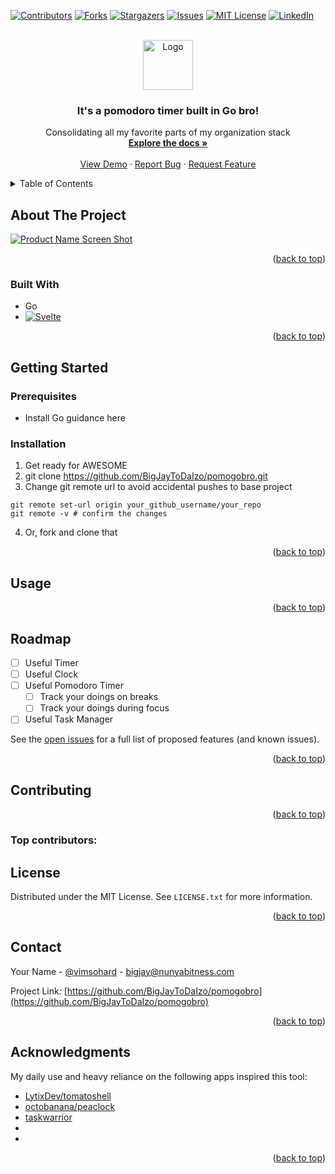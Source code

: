 <!-- Improved compatibility of back to top link: See: https://github.com/othneildrew/Best-README-Template/pull/73 -->
<a id="readme-top"></a>
<!--
*** Thanks for checking out the Best-README-Template. If you have a suggestion
*** that would make this better, please fork the repo and create a pull request
*** or simply open an issue with the tag "enhancement".
*** Don't forget to give the project a star!
*** Thanks again! Now go create something AMAZING! :D
-->



<!-- PROJECT SHIELDS -->
<!--
*** I'm using markdown "reference style" links for readability.
*** Reference links are enclosed in brackets [ ] instead of parentheses ( ).
*** See the bottom of this document for the declaration of the reference variables
*** for contributors-url, forks-url, etc. This is an optional, concise syntax you may use.
*** https://www.markdownguide.org/basic-syntax/#reference-style-links
-->
[![Contributors][contributors-shield]][contributors-url]
[![Forks][forks-shield]][forks-url]
[![Stargazers][stars-shield]][stars-url]
[![Issues][issues-shield]][issues-url]
[![MIT License][license-shield]][license-url]
[![LinkedIn][linkedin-shield]][linkedin-url]



<!-- PROJECT LOGO -->
<br />
<div align="center">
  <a href="https://github.com/BigJayToDaIzo/pomogobro">
    <img src="images/logo.png" alt="Logo" width="80" height="80">
  </a>

<h3 align="center">It's a pomodoro timer built in Go bro!</h3>

  <p align="center">
    Consolidating all my favorite parts of my organization stack
    <br />
    <a href="https://github.com/BigJayToDaIzo/pomogobro"><strong>Explore the docs »</strong></a>
    <br />
    <br />
    <a href="https://github.com/BigJayToDaIzo/pomogobro">View Demo</a>
    ·
    <a href="https://github.com/BigJayToDaIzo/pomogobro/issues/new?labels=bug&template=bug-report---.md">Report Bug</a>
    ·
    <a href="https://github.com/BigJayToDaIzo/pomogobro/issues/new?labels=enhancement&template=feature-request---.md">Request Feature</a>
  </p>
</div>



<!-- TABLE OF CONTENTS -->
<details>
  <summary>Table of Contents</summary>
  <ol>
    <li>
      <a href="#about-the-project">About The Project</a>
      <ul>
        <li><a href="#built-with">Built With</a></li>
      </ul>
    </li>
    <li>
      <a href="#getting-started">Getting Started</a>
      <ul>
        <li><a href="#prerequisites">Prerequisites</a></li>
        <li><a href="#installation">Installation</a></li>
      </ul>
    </li>
    <li><a href="#usage">Usage</a></li>
    <li><a href="#roadmap">Roadmap</a></li>
    <li><a href="#contributing">Contributing</a></li>
    <li><a href="#license">License</a></li>
    <li><a href="#contact">Contact</a></li>
    <li><a href="#acknowledgments">Acknowledgments</a></li>
  </ol>
</details>



<!-- ABOUT THE PROJECT -->
## About The Project

[![Product Name Screen Shot][product-screenshot]](https://example.com)

<p align="right">(<a href="#readme-top">back to top</a>)</p>



### Built With

* Go
* [![Svelte][Svelte.dev]][Svelte-url]

<p align="right">(<a href="#readme-top">back to top</a>)</p>



<!-- GETTING STARTED -->
## Getting Started

<!-- This is an example of how you may give instructions on setting up your project locally. -->
<!-- To get a local copy up and running follow these simple example steps. -->

### Prerequisites

* Install Go guidance here

### Installation

1. Get ready for AWESOME
2. git clone https://github.com/BigJayToDaIzo/pomogobro.git
3. Change git remote url to avoid accidental pushes to base project
```
git remote set-url origin your_github_username/your_repo
git remote -v # confirm the changes
```
4. Or, fork and clone that

<p align="right">(<a href="#readme-top">back to top</a>)</p>



<!-- USAGE EXAMPLES -->
## Usage

<!-- Use this space to show useful examples of how a project can be used. Additional screenshots, code examples and demos work well in this space. You may also link to more resources. -->
<!---->
<!-- _For more examples, please refer to the [Documentation](https://example.com)_ -->

<p align="right">(<a href="#readme-top">back to top</a>)</p>



<!-- ROADMAP -->
## Roadmap

- [ ] Useful Timer
- [ ] Useful Clock
- [ ] Useful Pomodoro Timer
    - [ ] Track your doings on breaks
    - [ ] Track your doings during focus
- [ ] Useful Task Manager

See the [open issues](https://github.com/BigJayToDaIzo/pomogobro/issues) for a full list of proposed features (and known issues).

<p align="right">(<a href="#readme-top">back to top</a>)</p>



<!-- CONTRIBUTING -->
## Contributing
<!-- Contributions unlikely but just incase  -->

<!-- Contributions are what make the open source community such an amazing place to learn, inspire, and create. Any contributions you make are **greatly appreciated**. -->
<!---->
<!-- If you have a suggestion that would make this better, please fork the repo and create a pull request. You can also simply open an issue with the tag "enhancement". -->
<!-- Don't forget to give the project a star! Thanks again! -->
<!---->
<!-- 1. Fork the Project -->
<!-- 2. Create your Feature Branch (`git checkout -b feature/AmazingFeature`) -->
<!-- 3. Commit your Changes (`git commit -m 'Add some AmazingFeature'`) -->
<!-- 4. Push to the Branch (`git push origin feature/AmazingFeature`) -->
<!-- 5. Open a Pull Request -->

<p align="right">(<a href="#readme-top">back to top</a>)</p>

### Top contributors:



<!-- LICENSE -->
## License

Distributed under the MIT License. See `LICENSE.txt` for more information.

<p align="right">(<a href="#readme-top">back to top</a>)</p>



<!-- CONTACT -->
## Contact

Your Name - [@vimsohard](https://twitter.com/vimsohard) - bigjay@nunyabitness.com

Project Link: [https://github.com/BigJayToDaIzo/pomogobro](https://github.com/BigJayToDaIzo/pomogobro)

<p align="right">(<a href="#readme-top">back to top</a>)</p>



<!-- ACKNOWLEDGMENTS -->
## Acknowledgments
My daily use and heavy reliance on the following apps inspired this tool:

* [LytixDev/tomatoshell](https://github.com/LytixDev/tomatoshell)
* [octobanana/peaclock](https://github.com/octobanana/peaclock)
* [taskwarrior](https://taskwarrior.org)
* []()
* []()

<p align="right">(<a href="#readme-top">back to top</a>)</p>



<!-- MARKDOWN LINKS & IMAGES -->
<!-- https://www.markdownguide.org/basic-syntax/#reference-style-links -->
[contributors-shield]: https://img.shields.io/github/contributors/BigJayToDaIzo/pomogobro.svg?style=for-the-badge
[contributors-url]: https://github.com/BigJayToDaIzo/pomogobro/graphs/contributors
[forks-shield]: https://img.shields.io/github/forks/BigJayToDaIzo/pomogobro.svg?style=for-the-badge
[forks-url]: https://github.com/BigJayToDaIzo/pomogobro/network/members
[stars-shield]: https://img.shields.io/github/stars/BigJayToDaIzo/pomogobro.svg?style=for-the-badge
[stars-url]: https://github.com/BigJayToDaIzo/pomogobro/stargazers
[issues-shield]: https://img.shields.io/github/issues/BigJayToDaIzo/pomogobro.svg?style=for-the-badge
[issues-url]: https://github.com/BigJayToDaIzo/pomogobro/issues
[license-shield]: https://img.shields.io/github/license/BigJayToDaIzo/pomogobro.svg?style=for-the-badge
[license-url]: https://github.com/BigJayToDaIzo/pomogobro/blob/master/LICENSE.txt
[linkedin-shield]: https://img.shields.io/badge/-LinkedIn-black.svg?style=for-the-badge&logo=linkedin&colorB=555
[linkedin-url]: https://linkedin.com/in/nunyabitness
[product-screenshot]: images/screenshot.png
[Next.js]: https://img.shields.io/badge/next.js-000000?style=for-the-badge&logo=nextdotjs&logoColor=white
[Next-url]: https://nextjs.org/
[React.js]: https://img.shields.io/badge/React-20232A?style=for-the-badge&logo=react&logoColor=61DAFB
[React-url]: https://reactjs.org/
[Vue.js]: https://img.shields.io/badge/Vue.js-35495E?style=for-the-badge&logo=vuedotjs&logoColor=4FC08D
[Vue-url]: https://vuejs.org/
[Angular.io]: https://img.shields.io/badge/Angular-DD0031?style=for-the-badge&logo=angular&logoColor=white
[Angular-url]: https://angular.io/
[Svelte.dev]: https://img.shields.io/badge/Svelte-4A4A55?style=for-the-badge&logo=svelte&logoColor=FF3E00
[Svelte-url]: https://svelte.dev/
[Laravel.com]: https://img.shields.io/badge/Laravel-FF2D20?style=for-the-badge&logo=laravel&logoColor=white
[Laravel-url]: https://laravel.com
[Bootstrap.com]: https://img.shields.io/badge/Bootstrap-563D7C?style=for-the-badge&logo=bootstrap&logoColor=white
[Bootstrap-url]: https://getbootstrap.com
[JQuery.com]: https://img.shields.io/badge/jQuery-0769AD?style=for-the-badge&logo=jquery&logoColor=white
[JQuery-url]: https://jquery.com
